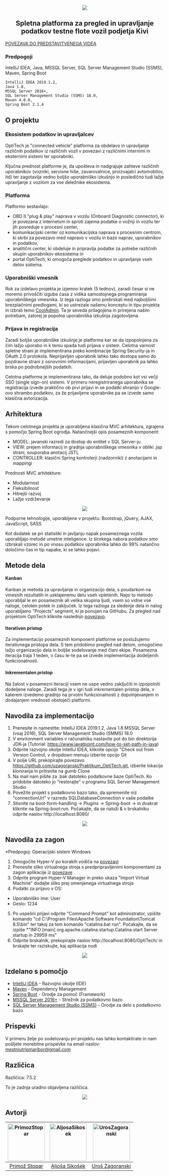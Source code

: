 <p align="center">
  <img src="http://optitech.sydneyitsolutions.com/wp-content/uploads/2019/03/logo640.png">
</p>

<h2 align="center">
          Spletna platforma za pregled in upravljanje podatkov testne flote vozil podjetja Kivi
</h2>

  [POVEZAVA DO PREDSTAVITVENEGA VIDEA](https://vimeo.com/341977414)

### Predpogoji

IntelliJ IDEA,
Java,
MSSQL Server,
SQL Server Management Studio (SSMS),
Maven,
Spring Boot
```
IntelliJ IDEA 2019.1.2,
Java 1.8,
MSSQL Server 2016+,
SQL Server Management Studio (SSMS) 18.0,
Maven 4.0.0,
Spring Boot 2.1.4
```

## O projektu

### Ekosistem podatkov in upravljalcev

OptiTech je "connected vehicle" platforma za obdelavo in upravljanje različnih podatkov iz različnih vozil v povezavi z različnimi internimi in eksternimi sistemi ter uporabniki. 

Ključna prednost platforme je, da upošteva in nadgrajuje zahteve različnih uporabnikov (vozniki, servisne hiše, zavarovalnice, proizvajalci avtomobilov, itd) ter zagotavlja vedno boljšo uporabniško izkušnjo in posledično tudi lažje upravljanje z vozilom za vse deležnike ekosistema.

### Platforma

Platformo sestavlajo: 

- OBD II "plug & play" naprava v vozilu (Onboard Diagnostic connector), ki je povezana z internetom in sproti zajema podatke o vožnji in vozilu ter jih posreduje v procesni center,
- komunikacijski center oz komunikacijska naprava s procesnim centrom, ki skrbi za povezavo med napravo v vozilu in bazo naprav, uporabnikov in podatkov, 
- analitični center, ki obdeluje in pripravlja podatke za potrebe različnih skupin uporabnikov ekosistema in 
- portal OptiTech, ki omogoča preglede podatkov in upravljanje vseh delov sistema.

### Uporabniški vmesnik

Rok za izdelavo projekta je izjemno kratek (5 tednov), zaradi česar si ne moremo privoščiti izgube časa z vidika samostojnega programiranja uporabniškega vmesnika. Iz tega razloga smo prebrskali med najboljšimi brezplačnimi predlogami, ki so ustrezale našemu konceptu in tipu projekta in izbrali temo [CoolAdmin](https://colorlib.com/polygon/cooladmin/index.html). Ta je seveda prilagojena in prirejena našim potrebam, zatorej je popolna uporabniška izkušnja zagotovljena.

### Prijava in registracija

Zaradi boljše uporabniške izkušnje je platforma kar se da izpopolnjena za čim lažjo uporabo in k temu spada tudi prijava v sistem. Celotna varnost spletne strani je implementirana preko kombinacije Spring Security-ja in OAuth 2.0 protokola. Neprijavljen uporabnik lahko tako dostopa samo do pozdravne strani z osnovnimi informacijami, prijavljen uporabnik pa lahko brska po podrobnejših podatkih. 

Celotna platforma je implementirana tako, da deluje podobno kot vsi večji SSO (single sign-on) sistemi. V primeru neregistriranega uporabnika se registracija izvede praktično ob prvi prijavi in se podatki shranijo v Google-ovo shrambo podatkov, za že prijavljene uporabnike pa se izvede samo klasična avtorizacija.

## Arhitektura

Tekom celotnega projekta je uporabljena klasična MVC arhitektura, zgrajena s pomočjo Spring Boot ogrodja. Natančnejši opis posameznih komponent: 
* MODEL:  javanski razredi za dostop do entitet v SQL Server-ju 
* VIEW: prejem informacij in gradnja uporabniškega vmesnika v obliki .jsp strani, souporaba anotacij JSTL
* CONTROLLER: klasični Spring kontrolerji (nadzorniki) z anotacijami in mappingi 

Prednosti MVC arhitekture:
* Modularnost
* Fleksibilnost
* Hitrejši razvoj
* Lažje vzdrževanje

<p align="center">
  <img src="https://cdn-images-1.medium.com/max/1080/0*Qf1s2lG86MjX-Zcv.jpg">
</p>

Podporne tehnologije, uporabljene v projektu: Bootstrap, jQuery, AJAX, JavaScript, SASS

Kot dodatek se pri statistiki in javljanju napak posameznega vozila uporabljajo metode umetne inteligence. Iz širokega nabora podatkov smo izbrskali vzorec in po vnosu podatkov uporabnika lahko do 99% natančno določimo čas in tip napake, ki se lahko pojavi.

## Metode dela

#### Kanban

Kanban je metoda za upravljanje in organizacijo dela, s poudarkom na vmesnih rezultatih in usklajenemu delu vseh vpletenih. Najsi to metodo uporabljal le en posameznik ali velika skupina ljudi, vsem so vidne vse naloge, celoten potek in zaključek. Iz tega razloga za sledenje dela in nalog uporabljamo "Projects" segment, ki je ponujen na GitHubu. Za pregled nad projektom OptiTech kliknite naslednjo [povezavo](https://github.com/uzagoranski/Praktikum_OptiTech/projects/1).

#### Iterativen pristop

Za implementacijo posameznih komponent platforme se poslužujemo iterativnega pristopa dela. S tem pridobimo pregled nad delom, omogočimo lažjo organizacijo dela in boljše sodelovanje med člani ekipe. Posamezna iteracija traja 1 teden, v času le-te pa se izvede implementacija dodeljenih funkcionalnosti.

#### Inkrementalen pristop

Na žalost v posamezni iteraciji vsem ne uspe vedno zaključiti in izpopolniti dodeljene naloge. Zaradi tega je v igri tudi inkrementalen pristop dela, v katerem izvedemo gradnjo na prvotni funkcionalnosti z dopolnjevanjem in dodajanjem vrednosti obstoječi platformi.


## Navodila za implementacijo

1.	Prenesite in namestite: IntelliJ IDEA 2019.1.2, Java 1.8 MSSQL Server (vsaj 2016), SQL Server Management Studio (SMMS) 18.0
2.  V environment variables v računalniku nastavite pot do bin direktorija JDK-ja (Tutorial: https://www.javatpoint.com/how-to-set-path-in-java)
3.	Odprite razvojno okolje IntelliJ IDEA, kliknite opcijo "Check out from Version Control, v dropdown menuju izberite opcijo Git
4.  V polje URL prekopirajte povezavo https://github.com/uzagoranski/Praktikum_OptiTech.git, izberite lokacijo kloniranja in pritisnite na gumb Clone
5.  Na mail nam pišite za .bak datoteko podatkovne baze OptiTech. Ko pridobite datoteko jo "restorajte" v programu SQL Server Management Studio
6.  Povežite projekt s podatkovno bazo tako, da spremenite niz "connectionUrl" v razredu SQLDatabaseConnection v vaše podatke
7.  Stisnite na boot-form-handling -> Plugins -> Spring-boot -> in dvakrat kliknite na Spring-boot:run. Počakajte, da se naloži & v brskalniku odprite naslov http://localhost:8080/

<p align="center">
  <img src="https://i.imgur.com/RQM0Xhh.png">
</p>

## Navodila za zagon

*Predpogoj: Operacijski sistem Windows

1.	Omogočite Hyper-V po korakih vodiča na [povezavi](https://docs.microsoft.com/en-us/virtualization/hyper-v-on-windows/quick-start/enable-hyper-v) 
2.  Prenesite sliko virtualnega stroja s predpripravljenimi komponentami za zagon aplikacije iz [povezave](https://github.com/uzagoranski/Praktikum_OptiTech/tree/master/vm) 
3.  Odprite program Hyper-V Manager in preko ukaza "Import Virtual Machine" dodajte sliko prej omenjenega virtualnega stroja
4.  Podatki za prijavo v OS:
* Uporabniško ime: User
* Geslo: 1234
5.  Po uspešni prijavi odprite "Command Prompt" kot administrator, vpišite komando "cd C:\Program Files\Apache Software Foundation\Tomcat 8.5\bin" ter takoj za tem komando "catalina.bat run". Počakajte, da se izpiše *"INFO [main] org.apache.catalina.startup.Catalina.start Server startup in 29959 ms"
6. Odprite brskalnik, prekopirajte naslov http://localhost:8080/OptiTech/ in brskajte ter raziskujte, kaj aplikacija nudi

<p align="center">
  <img src="https://i.imgur.com/R81mGsx.png">
</p>

## Izdelano s pomočjo

* [IntelliJ IDEA](https://www.jetbrains.com/idea/) - Razvojno okolje (IDE)
* [Maven](https://maven.apache.org/) - Dependency Management
* [Spring Boot](https://spring.io/projects/spring-boot) - Orodje za pomoč (Framework)
* [MSSQL Server 2016+](https://www.microsoft.com/en-us/sql-server/sql-server-2016) - Strežnik za podatkovno bazo
* [SQL Server Management Studio (SSMS)](https://docs.microsoft.com/en-us/sql/ssms/download-sql-server-management-studio-ssms?view=sql-server-2017) - Orodje za delo s podatkovno bazo

## Prispevki

V primeru želje po sodelovanju pri projektu nas lahko kontaktirate in nam pošljete morebitne prispevke na email naslov: mestniutripmaribor@gmail.com

## Različica

Različica: 7.5.2

To je zadnja uradno objavljena različica.

<p align="center">
  <img src="https://i.imgur.com/Fl0BHne.png">
</p>

## Avtorji

[<img alt="PrimozStopar" src="https://avatars1.githubusercontent.com/u/22565865?s=460&v=4" width="117">](https://github.com/Evixiss) |[<img alt="AljosaSikosek" src="https://avatars2.githubusercontent.com/u/33753351?s=460&v=4" width="117">](https://github.com/aljosasikosek) |[<img alt="UrosZagoranski" src="https://avatars1.githubusercontent.com/u/33725933?s=460&v=4" width="117">](https://github.com/uzagoranski) |
:---: |:---: |:---: |
[Primož Stopar](https://github.com/Evixiss) |[Aljoša Sikošek](https://github.com/aljosasikosek) |[Uroš Zagoranski](https://github.com/uzagoranski) |
